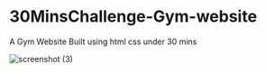 # 30MinsChallenge-Gym-website
A Gym Website Built using html css under 30 mins

![screenshot (3)](https://github.com/Shreyas-sonu/30MinsChallenge-Gym-website/assets/111351684/a1e22485-f0ce-4e62-bd40-bb67dc3eca9d)
